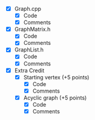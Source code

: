 - [x] Graph.cpp
  - [x] Code
  - [x] Comments
- [x] GraphMatrix.h
  - [x] Code
  - [x] Comments
- [x] GraphList.h
  - [x] Code
  - [x] Comments
- [x] Extra Credit
  - [x] Starting vertex (+5 points)
    - [x] Code
    - [x] Comments
  - [x] Acyclic graph (+5 points)
    - [x] Code
    - [x] Comments